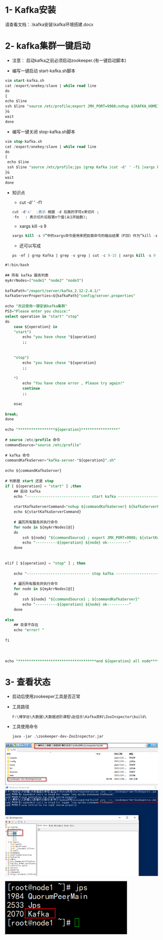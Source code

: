 # 1- Kafka安装

请查看文档：.\kafka安装\kafka环境搭建.docx





# 2- kafka集群一键启动

- 注意： 启动kafka之前必须启动zookeeper.(有一键启动脚本)


- 编写一键启动 start-kafka.sh脚本

 ``` sql
vim start-kafka.sh
cat /export/onekey/slave | while read line
do
{
 echo $line
 ssh $line "source /etc/profile;export JMX_PORT=9988;nohup ${KAFKA_HOME}/bin/kafka-server-start.sh ${KAFKA_HOME}/config/server.properties >/dev/nul* 2>&1 & "
}&
wait
done
 ```



- 编写一键关闭 stop-kafka.sh脚本

``` sql
vim stop-kafka.sh
cat /export/onekey/slave | while read line
do
{
 echo $line
 ssh $line "source /etc/profile;jps |grep Kafka |cut -d' ' -f1 |xargs kill -s 9"
}&
wait
done
```

- 知识点

  - cut -d' ' -f1 

  ``` sql
  cut -d'x'  :表示 根据 -d 后面的字符x来切片 ;
  -fn 	: 表示切片后取第n个值(从1开始数);
  ```

  - xargs kill -s 9

  ``` sql
  xargs kill -s 9”中的xargs命令是用来把前面命令的输出结果（PID）作为“kill -s 9”命令的参数，并执行该命令。“kill -s 9”会强行杀掉指定进程。
  ```

  - 还可以写成

  ``` sql
  ps -ef | grep Kafka | grep -v grep | cut -c 9-15 | xargs kill -s 9
  ```

  



``` sql
#!/bin/bash

## 所有 kafka 服务列表
myArrNodes=("node1" "node2" "node3")

kafkaPath="/export/server/kafka_2.12-2.4.1/"
kafkaServerProperties=${kafkaPath}"config/server.properties"

echo "欢迎使用一键安装kafka集群"
PS3="Please enter you choice:"
select operation in "start" "stop"
do
	case ${operation} in 
	"start")
		echo "you have chose "${operation}
		;;
		
		
	"stop")
		echo "you have chose "${operation}
		;;
		
	*)
		echo "You have chose error , Please try again!"
		continue
		;;
		
	esac

break;
done

echo "*****************${operation}*****************"

# source /etc/profile 命令
commandSource="source /etc/profile"

# kafka 命令
commandKafkaServer="kafka-server-"${operation}".sh"

echo ${commandKafkaServer}

# 判断是 start 还是 stop 
if [ ${operation} = "start" ] ;then 
	## 启动 kafka
	echo "----------------------------- start kafka ----------------------------"
	
	startKafkaServerCommand="nohup ${commandKafkaServer} ${kafkaServerProperties} >/dev/nul* 2>&1 & "
	echo ${startKafkaServerCommand}
	
	# 遍历所有服务并执行命令
	for node in ${myArrNodes[@]} 
	do 
		ssh ${node} "${commandSource} ; export JMX_PORT=9988; ${startKafkaServerCommand}"	
		echo "----------${operation} ${node} ok----------"
	done


elif [ ${operation} = "stop" ] ; then 
		
	echo "----------------------------- stop kafka ----------------------------"
	
	# 遍历所有服务并执行命令
	for node in ${myArrNodes[@]} 
	do 
		ssh ${node} "${commandSource} ; ${commandKafkaServer}"	
		echo "----------${operation} ${node} ok----------"
	done
	
else	
	## 目录不存在
	echo "error! "
	
fi



echo "************************************end ${operation} all node*******************************"


```





# 3- 查看状态

- 启动后使用zookeeper工具是否正常

- 工具路径

  ``` properties
  F:\博学谷\大数据\大数据进阶课程\赵佳乐\Kafka资料\ZooInspector\build\
  ```

- 工具使用命令

  ``` properties
  java -jar .\zookeeper-dev-ZooInspector.jar
  ```

  

![image-20210413100400246](images/image-20210413100400246.png)

![image-20210413101444825](images/image-20210413101444825.png)